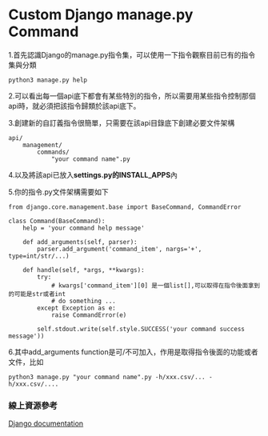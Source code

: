 # Custom Django  manage.py Command

1.首先認識Django的manage.py指令集，可以使用一下指令觀察目前已有的指令集與分類

```text
python3 manage.py help
```

2.可以看出每一個api底下都會有某些特別的指令，所以需要用某些指令控制那個api時，就必須把該指令歸類於該api底下。

3.創建新的自訂義指令很簡單，只需要在該api目錄底下創建必要文件架構

```text
api/
    management/
        commands/
            "your command name".py
```

4.以及將該api已放入**settings.py的INSTALL\_APPS**內

5.你的指令.py文件架構需要如下

```text
from django.core.management.base import BaseCommand, CommandError

class Command(BaseCommand):
    help = 'your command help message'

    def add_arguments(self, parser):
        parser.add_argument('command_item', nargs='+', type=int/str/...)

    def handle(self, *args, **kwargs):
        try:
            # kwargs['command_item'][0] 是一個list[],可以取得在指令後面拿到的可能是str或者int
            # do something ...
        except Exception as e:
            raise CommandError(e)

        self.stdout.write(self.style.SUCCESS('your command success message'))
```

6.其中add\_arguments function是可/不可加入，作用是取得指令後面的功能或者文件，比如

```text
python3 manage.py "your command name".py -h/xxx.csv/... -h/xxx.csv/.... 
```

### 線上資源參考

[Django documentation](https://docs.djangoproject.com/en/3.1/howto/custom-management-commands/) 


